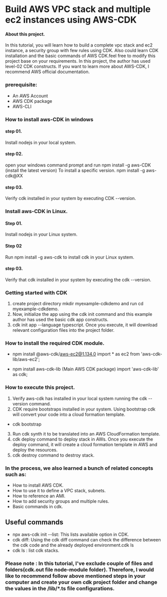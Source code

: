 # Build AWS VPC stack and multiple ec2 instances using AWS-CDK


#### About this project.
In this tutorial, you will learn how to build a complete vpc stack and ec2 instance, a security group with few rules using CDK. Also could learn CDK installation and the basic commands of AWS CDK.feel free to modify this project base on your requirements. In this project, the author has used level-02 CDK constructs. If you want to learn more about AWS-CDK, 
I recommend AWS official documentation.


### prerequisite:
- An AWS Account 
- AWS CDK package
- AWS-CLI

### How to install aws-CDK in windows 

#### step 01.
Install nodejs in your local system.

#### step 02.
open your windows command prompt and run npm install -g aws-CDK (install the latest version)
To install a specific version. npm install -g aws-cdk@XX

#### step 03.
Verify cdk installed in your system by executing  CDK --version. 



### Install aws-CDK in Linux.

#### Step 01.
Install nodejs in your Linux system.

#### Step 02
Run npm install -g aws-cdk to install cdk in your Linux system.

#### step 03.
Verify that cdk installed in your system by executing the cdk --version. 


### Getting started with CDK

1. create project directory mkdir myexample-cdkdemo and run cd myexample-cdkdemo.
2. Now, initialize the app using the cdk init command and this example author has used the basic cdk app constructs.
3. cdk init app --language typescript. Once you execute, it will download relevant configuration files into the project folder.


### How to install the required CDK module.

- npm install @aws-cdk/aws-ec2@1.134.0 
  import * as ec2 from 'aws-cdk-lib/aws-ec2';

- npm install aws-cdk-lib (Main AWS CDK package)
  import 'aws-cdk-lib' as cdk;


### How to execute this project.

1. Verify aws-cdk has installed in your local system running the cdk --version command.
2. CDK require bootstraps installed in your system. Using bootstrap cdk will convert your code into a cloud formation template. 
  - cdk bootstrap
3. Run cdk synth it to be translated into an AWS CloudFormation template.
4. cdk deploy command to deploy stack in AWs. Once you execute the deploy command, it will create a cloud formation template in AWS and deploy the resources.
5. cdk destroy command to destroy stack.


### In the process, we also learned a bunch of related concepts such as:

- How to install AWS CDK.
- How to use it to define a VPC stack, subnets.
- How to reference an AMI.
- How to add security groups and multiple rules.
- Basic commands in cdk.


## Useful commands

  * npx aws-cdk init --list: This lists available option in CDK.
  * cdk diff: Using the cdk diff command can check the difference between the cdk code and the already deployed environment.cdk ls
  * cdk ls : list cdk stacks.
 


 ### Please note : In this tutorial, I've exclude couple of files and folders(cdk.out file node-module folder). Therefore, I would like to recommend follow above mentioned steps in your computer and create your own cdk project folder and change the values in the /lib/*.ts file configurations.